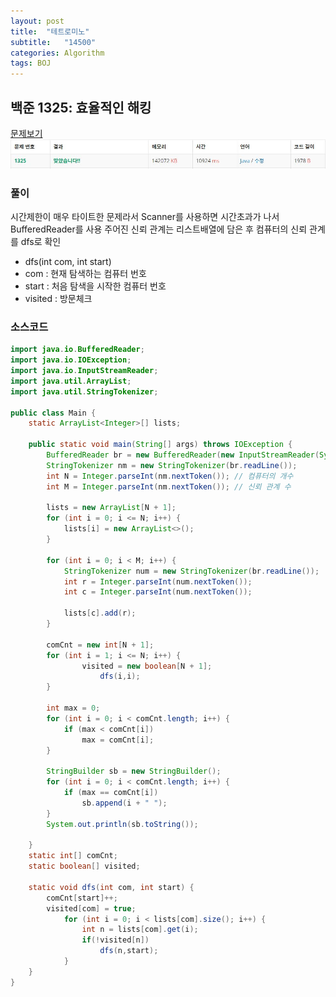 ```yaml
---
layout: post
title:  "테트로미노"
subtitle:   "14500"
categories: Algorithm
tags: BOJ
---
```


## 백준 1325: 효율적인 해킹
[문제보기](https://www.acmicpc.net/problem/1325)<br>
![Alt text](/assets/img/baekjoon/1325.JPG)

### 풀이
시간제한이 매우 타이트한 문제라서 Scanner를 사용하면 시간초과가 나서 BufferedReader를 사용
주어진 신뢰 관계는 리스트배열에 담은 후 컴퓨터의 신뢰 관계를 dfs로 확인
- dfs(int com, int start)
- com : 현재 탐색하는 컴퓨터 번호
- start : 처음 탐색을 시작한 컴퓨터 번호
- visited : 방문체크

### 소스코드

~~~ java
import java.io.BufferedReader;
import java.io.IOException;
import java.io.InputStreamReader;
import java.util.ArrayList;
import java.util.StringTokenizer;

public class Main {
	static ArrayList<Integer>[] lists;

	public static void main(String[] args) throws IOException {
		BufferedReader br = new BufferedReader(new InputStreamReader(System.in));
		StringTokenizer nm = new StringTokenizer(br.readLine());
		int N = Integer.parseInt(nm.nextToken()); // 컴퓨터의 개수
		int M = Integer.parseInt(nm.nextToken()); // 신뢰 관계 수

		lists = new ArrayList[N + 1];
		for (int i = 0; i <= N; i++) {
			lists[i] = new ArrayList<>();
		}

		for (int i = 0; i < M; i++) {
			StringTokenizer num = new StringTokenizer(br.readLine());
			int r = Integer.parseInt(num.nextToken());
			int c = Integer.parseInt(num.nextToken());

			lists[c].add(r);
		}

		comCnt = new int[N + 1];
		for (int i = 1; i <= N; i++) {
				visited = new boolean[N + 1];
					dfs(i,i);
		}

		int max = 0;
		for (int i = 0; i < comCnt.length; i++) {
			if (max < comCnt[i])
				max = comCnt[i];
		}

		StringBuilder sb = new StringBuilder();
		for (int i = 0; i < comCnt.length; i++) {
			if (max == comCnt[i])
				sb.append(i + " ");
		}
		System.out.println(sb.toString());

	}
	static int[] comCnt;
	static boolean[] visited;

	static void dfs(int com, int start) {
		comCnt[start]++;
		visited[com] = true;
			for (int i = 0; i < lists[com].size(); i++) {
				int n = lists[com].get(i);
				if(!visited[n])
					dfs(n,start);
			}
	}
}
~~~
